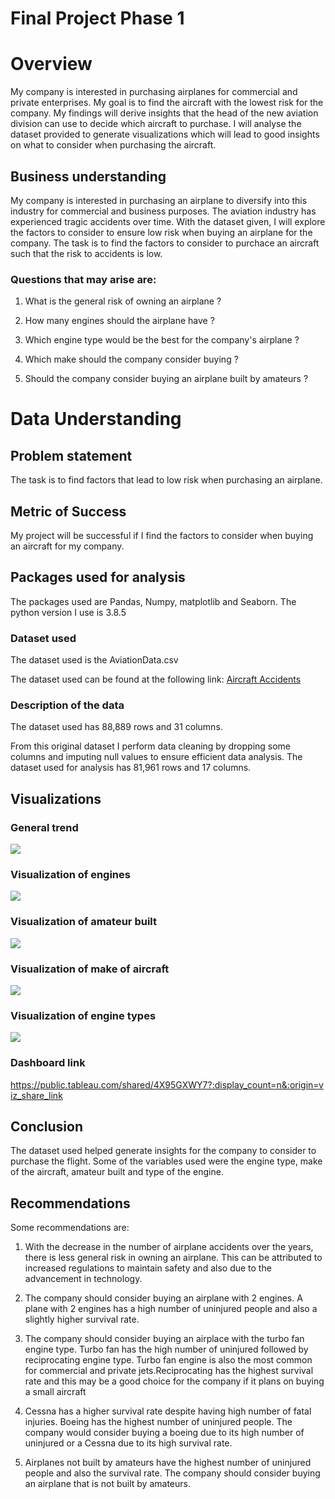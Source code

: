 # Final Project Phase 1

# Overview

My company is interested in purchasing airplanes for commercial and private enterprises. My goal is to find the aircraft with the lowest risk for the company. My findings will derive insights that the head of the new aviation division can use to decide which aircraft to purchase. I will analyse the dataset provided to generate visualizations which will lead to good insights on what to consider when purchasing the aircraft.

## Business understanding

My company is interested in purchasing an airplane to diversify into this industry for commercial and business purposes. The aviation industry has experienced tragic accidents over time. With the dataset given, I will explore the factors to consider to ensure low risk when buying an airplane for the company. The task is to find the factors to consider to purchace an aircraft such that the risk to accidents is low.

### Questions that may arise are:

1. What is the general risk of owning an airplane ?

2. How many engines should the airplane have ?

3. Which engine type would be the best for the company's airplane ?

4. Which make should the company consider buying ?

5. Should the company consider buying an airplane built by amateurs ?


# Data Understanding

## Problem statement

The task is to find factors that lead to low risk when purchasing an airplane.

## Metric of Success

My project will be successful if I find the factors to consider when buying an aircraft for my company.

## Packages used for analysis

The packages used are Pandas, Numpy, matplotlib and Seaborn. The python version I use is 3.8.5

### Dataset used 

The dataset used is the AviationData.csv

The dataset used can be found at the following link: <a href="https://www.kaggle.com/datasets/khsamaha/aviation-accident-database-synopses" target="_blank">Aircraft Accidents</a>

### Description of the data

The dataset used has 88,889 rows and 31 columns.

From this original dataset I perform data cleaning by dropping some columns and imputing null values to ensure efficient data analysis. The dataset used for analysis has 81,961 rows and 17 columns.

## Visualizations

### General trend

<img src="./images/trend.png"/> 

### Visualization of engines

<img src="./images/engines.png"/>

### Visualization of amateur built

<img src="./images/built.png"/> 

### Visualization of make of aircraft

<img src="./images/makes.png"/>

### Visualization of engine types

<img src="./images/types.png"/> 

### Dashboard link 

https://public.tableau.com/shared/4X95GXWY7?:display_count=n&:origin=viz_share_link


## Conclusion

The dataset used helped generate insights for the company to consider to purchase the flight. Some of the variables used were the engine type, make of the aircraft, amateur built and type of the engine.

## Recommendations

Some recommendations are:

1. With the decrease in the number of airplane accidents over the years, there is less general risk in owning an airplane. This can be attributed to increased regulations to maintain safety and also due to the advancement in technology.

2. The company should consider buying an airplane with 2 engines. A plane with 2 engines has a high number of uninjured people and also a slightly higher survival rate.

3. The company should consider buying an airplace with the turbo fan engine type. Turbo fan has the high number of uninjured followed by reciprocating engine type. Turbo fan engine is also the most common for commercial and private jets.Reciprocating has the highest survival rate and this may be  a good choice for the company if it plans on buying a small aircraft

4. Cessna has a higher survival rate despite having high number of fatal injuries. Boeing has the highest number of uninjured people. The company would consider buying a boeing due to its high number of uninjured or a Cessna due to its high survival rate.

5. Airplanes not built by amateurs have the highest number of uninjured people and also the survival rate. The company should consider buying an airplane that is not built by amateurs.

